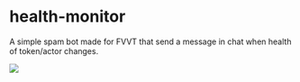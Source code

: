 # health-monitor

A simple spam bot made for FVVT that send a message in chat when health of token/actor changes.

<img src="https://i.imgur.com/DMAGamO.png"></img>
